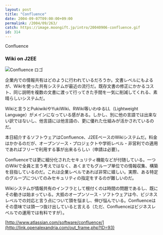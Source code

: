 ```yaml
---
layout: post
title: "Confluence"
date: 2004-09-07T09:00:00+09:00
permalink: /2004/09/263/
catch: https://image.moongift.jp/intro/20040906-confluence.gif
id: 314
---
```

Confluence  
<!--more-->

### Wiki on J2EE
  

![Confluence ロゴ](https://image.moongift.jp/intro/20040906-confluence.gif "Confluence ロゴ")

  

企業内での情報共有はどのように行われているだろうか。文書レベルにもよるが、Wikiを使った共有システムが最近の流行だ。既存文書の修正にかかるコスト、同じ説明を複数の文書に渡って行ってきた手間を一気に削減してくれる、素晴らしいシステムだ。

  

Wikiと言うとPukiwikiやYukiWiki、RWiki等いわゆるLL（Lightweight Language）がメインになっている感がある。しかし、別に他の言語では出来ない訳ではないし、他言語には他言語の、更に優れた仕組みが活かされているのだ。

  

本日紹介するソフトウェアはConfluence、J2EEベースのWikiシステムだ。料金はかかるのだが、オープンソース・プロジェクトや学術レベル・非営利での適用であればフリーで利用する事が出来るらしい（申請は必要）。

  

Confluenceでは更に細分化されたセキュリティ機能などが付随している。一つのWikiで全員と言う考えではなく、あくまでもグループ単位での情報収集、構築を目指しているのだ。これは企業レベルであれば非常に嬉しい。実際、ある特定のグループについてのみセキュリティの指定をするのが難しいのだ。

  

Wikiシステムが情報共有のインフラとして根付くのは時間の問題であるし、既にその動きは始まっている。大抵のオープンソース・ソフトウェアは今、ビジネスレベルでの対応と言う点について頭を悩まし、伸び悩んでいる。Confluenceはその意味では頭一つ抜け出していると言える（ただ、Confluenceはビジネスレベルでの運用では有料ですが）。

  

[http://www.atlassian.com/software/confluence/](http://link.openalexandria.com/out_frame.php?ID=93)

